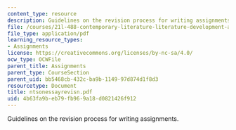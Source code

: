 ```yaml
---
content_type: resource
description: Guidelines on the revision process for writing assignments.
file: /courses/21l-488-contemporary-literature-literature-development-and-human-rights-spring-2008/4b63fa9beb79fb969a18d0821426f912_ntsonessayrevisn.pdf
file_type: application/pdf
learning_resource_types:
- Assignments
license: https://creativecommons.org/licenses/by-nc-sa/4.0/
ocw_type: OCWFile
parent_title: Assignments
parent_type: CourseSection
parent_uid: bb5468cb-432c-ba9b-1149-97d874d1f8d3
resourcetype: Document
title: ntsonessayrevisn.pdf
uid: 4b63fa9b-eb79-fb96-9a18-d0821426f912
---
```

Guidelines on the revision process for writing assignments.